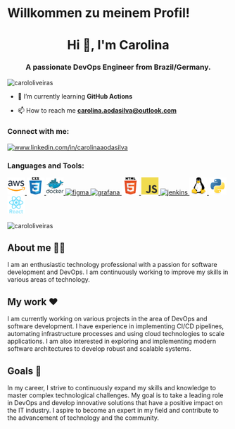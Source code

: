 # Willkommen zu meinem Profil!

<h1 align="center">Hi 👋, I'm Carolina</h1>
<h3 align="center">A passionate DevOps Engineer from Brazil/Germany.</h3>

<p align="left"> <img src="https://komarev.com/ghpvc/?username=carololiveiras&label=Profile%20views&color=0e75b6&style=flat" alt="carololiveiras" /> </p>

- 🌱 I’m currently learning **GitHub Actions**

- 📫 How to reach me **carolina.aodasilva@outlook.com**

<h3 align="left">Connect with me:</h3>
<p align="left">
<a href="https://linkedin.com/in/www.linkedin.com/in/carolinaaodasilva" target="blank"><img align="center" src="https://raw.githubusercontent.com/rahuldkjain/github-profile-readme-generator/master/src/images/icons/Social/linked-in-alt.svg" alt="www.linkedin.com/in/carolinaaodasilva" height="30" width="40" /></a>
</p>

<h3 align="left">Languages and Tools:</h3>
<p align="left"> <a href="https://aws.amazon.com" target="_blank" rel="noreferrer"> <img src="https://raw.githubusercontent.com/devicons/devicon/master/icons/amazonwebservices/amazonwebservices-original-wordmark.svg" alt="aws" width="40" height="40"/> </a> <a href="https://www.w3schools.com/css/" target="_blank" rel="noreferrer"> <img src="https://raw.githubusercontent.com/devicons/devicon/master/icons/css3/css3-original-wordmark.svg" alt="css3" width="40" height="40"/> </a> <a href="https://www.docker.com/" target="_blank" rel="noreferrer"> <img src="https://raw.githubusercontent.com/devicons/devicon/master/icons/docker/docker-original-wordmark.svg" alt="docker" width="40" height="40"/> </a> <a href="https://www.figma.com/" target="_blank" rel="noreferrer"> <img src="https://www.vectorlogo.zone/logos/figma/figma-icon.svg" alt="figma" width="40" height="40"/> </a> <a href="https://grafana.com" target="_blank" rel="noreferrer"> <img src="https://www.vectorlogo.zone/logos/grafana/grafana-icon.svg" alt="grafana" width="40" height="40"/> </a> <a href="https://www.w3.org/html/" target="_blank" rel="noreferrer"> <img src="https://raw.githubusercontent.com/devicons/devicon/master/icons/html5/html5-original-wordmark.svg" alt="html5" width="40" height="40"/> </a> <a href="https://developer.mozilla.org/en-US/docs/Web/JavaScript" target="_blank" rel="noreferrer"> <img src="https://raw.githubusercontent.com/devicons/devicon/master/icons/javascript/javascript-original.svg" alt="javascript" width="40" height="40"/> </a> <a href="https://www.jenkins.io" target="_blank" rel="noreferrer"> <img src="https://www.vectorlogo.zone/logos/jenkins/jenkins-icon.svg" alt="jenkins" width="40" height="40"/> </a> <a href="https://www.linux.org/" target="_blank" rel="noreferrer"> <img src="https://raw.githubusercontent.com/devicons/devicon/master/icons/linux/linux-original.svg" alt="linux" width="40" height="40"/> </a> <a href="https://www.python.org" target="_blank" rel="noreferrer"> <img src="https://raw.githubusercontent.com/devicons/devicon/master/icons/python/python-original.svg" alt="python" width="40" height="40"/> </a> <a href="https://reactjs.org/" target="_blank" rel="noreferrer"> <img src="https://raw.githubusercontent.com/devicons/devicon/master/icons/react/react-original-wordmark.svg" alt="react" width="40" height="40"/> </a> </p>

<p><img align="center" src="https://github-readme-stats.vercel.app/api/top-langs?username=carololiveiras&show_icons=true&locale=en&layout=compact" alt="carololiveiras" /></p>

## About me 🙋‍♀️
I am an enthusiastic technology professional with a passion for software development and DevOps. I am continuously working to improve my skills in various areas of technology.

## My work ❤️
I am currently working on various projects in the area of DevOps and software development. I have experience in implementing CI/CD pipelines, automating infrastructure processes and using cloud technologies to scale applications. I am also interested in exploring and implementing modern software architectures to develop robust and scalable systems.

## Goals 🚀
In my career, I strive to continuously expand my skills and knowledge to master complex technological challenges. My goal is to take a leading role in DevOps and develop innovative solutions that have a positive impact on the IT industry. I aspire to become an expert in my field and contribute to the advancement of technology and the community.

